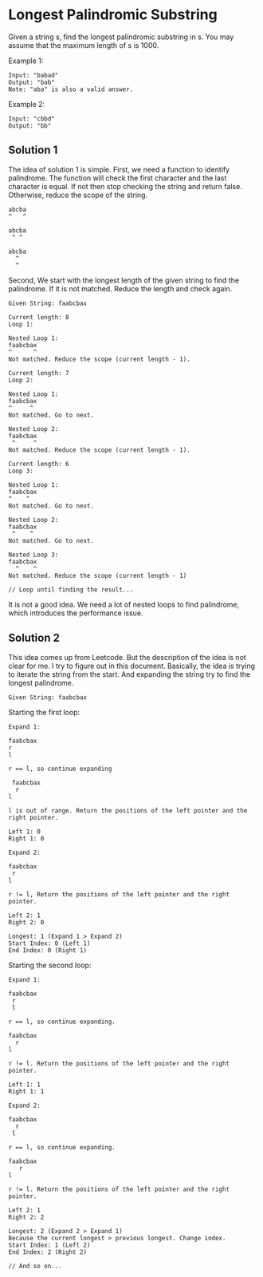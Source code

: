 # Longest Palindromic Substring

Given a string s, find the longest palindromic substring in s. You may assume that the maximum length of s is 1000.

Example 1:

```
Input: "babad"
Output: "bab"
Note: "aba" is also a valid answer.
```

Example 2:

```
Input: "cbbd"
Output: "bb"
```

## Solution 1

The idea of solution 1 is simple. First, we need a function to identify palindrome. The function will check the first character and the last character is equal. If not then stop checking the string and return false. Otherwise, reduce the scope of the string.

```
abcba
^   ^

abcba
 ^ ^

abcba
  ^
  ^
```

Second, We start with the longest length of the given string to find the palindrome. If it is not matched. Reduce the length and check again.

```
Given String: faabcbax
```

```
Current length: 8
Loop 1:

Nested Loop 1:
faabcbax
^      ^
Not matched. Reduce the scope (current length - 1).
```

```
Current length: 7
Loop 2:

Nested Loop 1:
faabcbax
^     ^
Not matched. Go to next.

Nested Loop 2:
faabcbax
 ^     ^
Not matched. Reduce the scope (current length - 1).
```

```
Current length: 6
Loop 3:

Nested Loop 1:
faabcbax
^    ^
Not matched. Go to next.

Nested Loop 2:
faabcbax
 ^    ^
Not matched. Go to next.

Nested Loop 3:
faabcbax
  ^    ^
Not matched. Reduce the scope (current length - 1)

// Loop until finding the result...
```

It is not a good idea. We need a lot of nested loops to find palindrome, which introduces the performance issue.

## Solution 2

This idea comes up from Leetcode. But the description of the idea is not clear for me. I try to figure out in this document. Basically, the idea is trying to iterate the string from the start. And expanding the string try to find the longest palindrome.

```
Given String: faabcbax
```

Starting the first loop:

```
Expand 1:

faabcbax
r
l

r == l, so continue expanding

 faabcbax
  r
l

l is out of range. Return the positions of the left pointer and the right pointer.

Left 1: 0
Right 1: 0
```

```
Expand 2:

faabcbax
 r
l

r != l, Return the positions of the left pointer and the right pointer.

Left 2: 1
Right 2: 0
```

```
Longest: 1 (Expand 1 > Expand 2)
Start Index: 0 (Left 1)
End Index: 0 (Right 1)
```

Starting the second loop:

```
Expand 1:

faabcbax
 r
 l

r == l, so continue expanding.

faabcbax
  r
l

r != l. Return the positions of the left pointer and the right pointer.

Left 1: 1
Right 1: 1
```

```
Expand 2:

faabcbax
  r
 l

r == l, so continue expanding.

faabcbax
   r
l

r != l. Return the positions of the left pointer and the right pointer.

Left 2: 1
Right 2: 2
```

```
Longest: 2 (Expand 2 > Expand 1)
Because the current longest > previous longest. Change index.
Start Index: 1 (Left 2)
End Index: 2 (Right 2)

// And so on...
```
